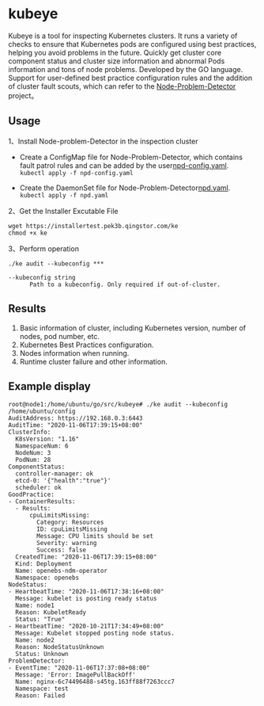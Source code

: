# kubeye

Kubeye is a tool for inspecting Kubernetes clusters. It runs a variety of checks to ensure that Kubernetes pods are configured using best practices, helping you avoid problems in the future. 
Quickly get cluster core component status and cluster size information and abnormal Pods information and tons of node problems. Developed by the GO language. Support for user-defined best practice configuration rules and the addition of cluster fault scouts, which can refer to the [Node-Problem-Detector](https://github.com/kubernetes/node-problem-detector) project。

## Usage

1、Install Node-problem-Detector in the inspection cluster
* Create a ConfigMap file for Node-Problem-Detector, which contains fault patrol rules and can be added by the user[npd-config.yaml](./docs/npd-config.yaml).  
`kubectl apply -f npd-config.yaml`

* Create the DaemonSet file for Node-Problem-Detector[npd.yaml](./docs/npd.yaml).  
`kubectl apply -f npd.yaml`

2、Get the Installer Excutable File
```shell script
wget https://installertest.pek3b.qingstor.com/ke
chmod +x ke
```

3、Perform operation
```shell script
./ke audit --kubeconfig ***

--kubeconfig string
      Path to a kubeconfig. Only required if out-of-cluster.
```

## Results

1. Basic information of cluster, including Kubernetes version, number of nodes, pod number, etc.
2. Kubernetes Best Practices configuration.
3. Nodes information when running.
4. Runtime cluster failure and other information.

## Example display
```
root@node1:/home/ubuntu/go/src/kubeye# ./ke audit --kubeconfig /home/ubuntu/config
AuditAddress: https://192.168.0.3:6443
AuditTime: "2020-11-06T17:39:15+08:00"
ClusterInfo:
  K8sVersion: "1.16"
  NamespaceNum: 6
  NodeNum: 3
  PodNum: 28
ComponentStatus:
  controller-manager: ok
  etcd-0: '{"health":"true"}'
  scheduler: ok
GoodPractice:
- ContainerResults:
  - Results:
      cpuLimitsMissing:
        Category: Resources
        ID: cpuLimitsMissing
        Message: CPU limits should be set
        Severity: warning
        Success: false
  CreatedTime: "2020-11-06T17:39:15+08:00"
  Kind: Deployment
  Name: openebs-ndm-operator
  Namespace: openebs
NodeStatus:
- HeartbeatTime: "2020-11-06T17:38:16+08:00"
  Message: kubelet is posting ready status
  Name: node1
  Reason: KubeletReady
  Status: "True"
- HeartbeatTime: "2020-10-21T17:34:49+08:00"
  Message: Kubelet stopped posting node status.
  Name: node2
  Reason: NodeStatusUnknown
  Status: Unknown
ProblemDetector:
- EventTime: "2020-11-06T17:37:08+08:00"
  Message: 'Error: ImagePullBackOff'
  Name: nginx-6c74496488-s45tg.163ff88f7263ccc7
  Namespace: test
  Reason: Failed
```